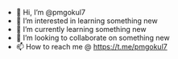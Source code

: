 - 👋 Hi, I’m @pmgokul7 
- 👀 I’m interested in learning something new 
- 🌱 I’m currently learning something new
- 💞️ I’m looking to collaborate on something new
- 📫 How to reach me @ https://t.me/pmgokul7

<!---
pmgokul7/pmgokul7 is a ✨ special ✨ repository because its `README.md` (this file) appears on your GitHub profile.
You can click the Preview link to take a look at your changes.
--->
